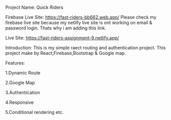Project Name: Quick Riders

Firebase Live Site: https://fast-riders-bb662.web.app/
Please check my firebase live site because my netlify live site is ont working on email & password login. Thats why i am adding this link.

Live Site: https://fast-riders-assignment-9.netlify.app/

Introduction: This is my simple raect routing and authentication project. This project make by React,Firebase,Bootstrap & Google map.

Features:

1.Dynamic Route

2.Google Map

3.Authentication

4.Responsive

5.Conditional rendering etc.
